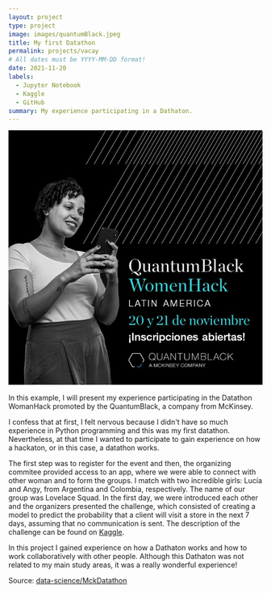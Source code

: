 ```yaml
---
layout: project
type: project
image: images/quantumBlack.jpeg
title: My first Datathon
permalink: projects/vacay
# All dates must be YYYY-MM-DD format!
date: 2021-11-20
labels:
  - Jupyter Notebook
  - Kaggle
  - GitHub
summary: My experience participating in a Dathaton.
---
```


<img class="ui medium right floated rounded image" src="../images/quantumBlack.jpeg">

In this example, I will present my experience participating in the Datathon WomanHack promoted by the QuantumBlack, a company from McKinsey.

I confess that at first, I felt nervous because I didn't have so much experience in Python programming and this was my first datathon. Nevertheless, at that time I wanted to participate to gain experience on how a hackaton, or in this case, a datathon works.

The first step was to register for the event and then, the organizing commitee provided access to an app, where we were able to connect with other woman and to form the groups. I match with two incredible girls: Lucía and Angy, from Argentina and Colombia, respectively. The name of our group was Lovelace Squad.
In the first day, we were introduced each other and the organizers presented the challenge, which consisted of creating a model to predict the probability that a client will visit a store in the next 7 days, assuming that no communication is sent. The description of the challenge can be found on [Kaggle](https://www.kaggle.com/c/marketcohackaton/overview/description).

In this project I gained experience on how a Dathaton works and how to work collaboratively with other people. Although this Dathaton was not related to my main study areas, it was a really wonderful experience!

Source: <a href="https://github.com/neli12/data-science/tree/main/MckDatathon"><i class="large github icon"></i>data-science/MckDatathon</a>


